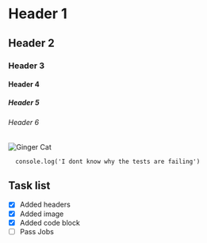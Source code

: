 # Header 1
## Header 2
### Header 3
#### Header 4
##### Header 5
###### Header 6


![Ginger Cat](https://octodex.github.com/images/yaktocat.png)

```
  console.log('I dont know why the tests are failing')
```

## Task list

- [x] Added headers
- [x] Added image
- [x] Added code block
- [ ] Pass Jobs
